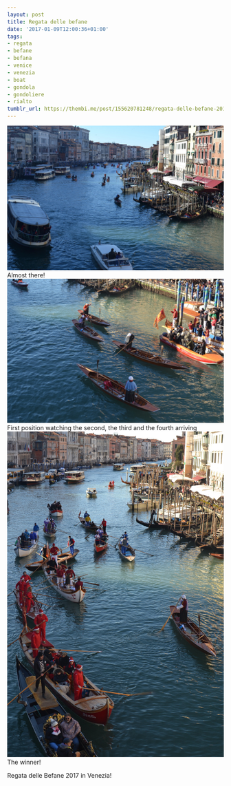 ```yaml
---
layout: post
title: Regata delle befane
date: '2017-01-09T12:00:36+01:00'
tags:
- regata
- befane
- befana
- venice
- venezia
- boat
- gondola
- gondoliere
- rialto
tumblr_url: https://thembi.me/post/155620781248/regata-delle-befane-2017-in-venezia
---
```

 ![](/files/tumblr_ojgjlrLtpW1tq106bo3_1280.jpg)  
Almost there! ![](/files/tumblr_ojgjlrLtpW1tq106bo1_1280.jpg)  
First position watching the second, the third and the fourth arriving ![](/files/tumblr_ojgjlrLtpW1tq106bo2_1280.jpg)  
The winner!  

Regata delle Befane 2017 in Venezia!

